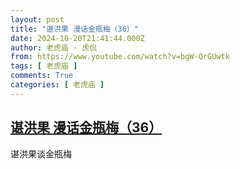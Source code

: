 ```yaml
---
layout: post
title: "谌洪果 漫话金瓶梅（36）"
date: 2024-10-20T21:41:44.000Z
author: 老虎庙 · 虎侃
from: https://www.youtube.com/watch?v=bgW-QrGUwtk
tags: [ 老虎庙 ]
comments: True
categories: [ 老虎庙 ]
---
```

<!--1729460504000-->
[谌洪果 漫话金瓶梅（36）](https://www.youtube.com/watch?v=bgW-QrGUwtk)
------

<div>
谌洪果谈金瓶梅
</div>
